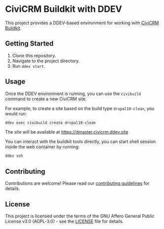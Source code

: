 # CiviCRM Buildkit with DDEV

This project provides a DDEV-based environment for working with [CiviCRM Buildkit](https://github.com/civicrm/civicrm-buildkit).

## Getting Started

1. Clone this repository.
2. Navigate to the project directory.
3. Run `ddev start`.

## Usage

Once the DDEV environment is running, you can use the `civibuild` command to create a new CiviCRM site.

For example, to create a site based on the build type `drupal10-clean`, you would run:

```bash
ddev exec civibuild create drupal10-clean
```

The site will be available at <https://dmaster.civicrm.ddev.site>

You can interact with the buildkit tools directly, you can start shell session inside the web container by running:

```bash
ddev ssh
```

## Contributing

Contributions are welcome! Please read our [contributing guidelines](CONTRIBUTING.md) for details.

## License

This project is licensed under the terms of the GNU Affero General Public License v3.0 (AGPL-3.0) - see the [LICENSE](LICENSE) file for details.
